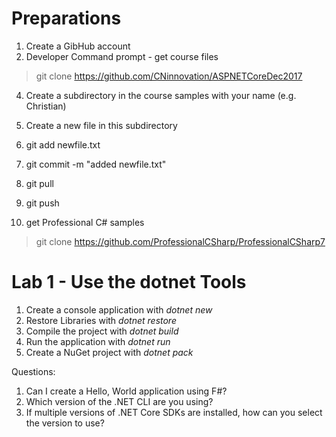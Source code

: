 # Preparations

1. Create a GibHub account
2. Developer Command prompt - get course files

> git clone https://github.com/CNinnovation/ASPNETCoreDec2017

4. Create a subdirectory in the course samples with your name (e.g. Christian)
5. Create a new file in this subdirectory
6. git add newfile.txt
7. git commit -m "added newfile.txt"
8. git pull
9. git push

10. get Professional C# samples

> git clone https://github.com/ProfessionalCSharp/ProfessionalCSharp7

# Lab 1 - Use the dotnet Tools

1. Create a console application with *dotnet new*
2. Restore Libraries with *dotnet restore*
3. Compile the project with *dotnet build*
4. Run the application with *dotnet run*
5. Create a NuGet project with *dotnet pack*

Questions:

1. Can I create a Hello, World application using F#?
2. Which version of the .NET CLI are you using?
3. If multiple versions of .NET Core SDKs are installed, how can you select the version to use?

